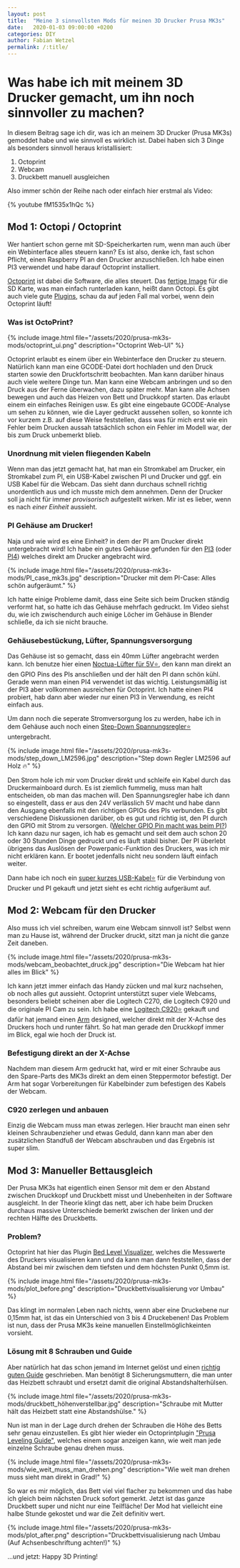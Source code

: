 ```yaml
---
layout: post
title:  "Meine 3 sinnvollsten Mods für meinen 3D Drucker Prusa MK3s"
date:   2020-01-03 09:00:00 +0200
categories: DIY
author: Fabian Wetzel
permalink: /:title/
---
```

# Was habe ich mit meinem 3D Drucker gemacht, um ihn noch sinnvoller zu machen?

In diesem Beitrag sage ich dir, was ich an meinem 3D Drucker (Prusa MK3s) gemoddet habe und wie sinnvoll es wirklich ist. Dabei haben sich 3 Dinge als besonders sinnvoll heraus kristallisiert:

1. Octoprint
1. Webcam
1. Druckbett manuell ausgleichen

Also immer schön der Reihe nach oder einfach hier erstmal als Video:

{% youtube fM1535x1hQc %}

## Mod 1: Octopi / Octoprint

Wer hantiert schon gerne mit SD-Speicherkarten rum, wenn man auch über ein Webinterface alles steuern kann? Es ist also, denke ich, fast schon Pflicht, einen Raspberry PI an den Drucker anzuschließen. Ich habe einen PI3 verwendet und habe darauf Octoprint installiert.

[Octoprint](https://octoprint.org/) ist dabei die Software, die alles steuert. Das [fertige Image](https://octoprint.org/download/) für die SD Karte, was man einfach runterladen kann, heißt dann Octopi. Es gibt auch viele gute [Plugins](https://plugins.octoprint.org/), schau da auf jeden Fall mal vorbei, wenn dein Octoprint läuft!

### Was ist OctoPrint?

{% include image.html file="/assets/2020/prusa-mk3s-mods/octoprint_ui.png" description="Octoprint Web-UI" %}

Octoprint erlaubt es einem über ein Webinterface den Drucker zu steuern. Natürlich kann man eine GCODE-Datei dort hochladen und den Druck starten sowie den Druckfortschritt beobachten. Man kann darüber hinaus auch viele weitere Dinge tun. Man kann eine Webcam anbringen und so den Druck aus der Ferne überwachen, dazu später mehr. Man kann alle Achsen bewegen und auch das Heizen von Bett und Druckkopf starten. Das erlaubt einem ein einfaches Reinigen usw. Es gibt eine eingebaute GCODE-Analyse um sehen zu können, wie die Layer gedruckt aussehen sollen, so konnte ich vor kurzem z.B. auf diese Weise feststellen, dass was für mich erst wie ein Fehler beim Drucken aussah tatsächlich schon ein Fehler im Modell war, der bis zum Druck unbemerkt blieb.

### Unordnung mit vielen fliegenden Kabeln

Wenn man das jetzt gemacht hat, hat man ein Stromkabel am Drucker, ein Stromkabel zum PI, ein USB-Kabel zwischen PI und Drucker und ggf. ein USB Kabel für die Webcam. Das sieht dann durchaus schnell richtig unordentlich aus und ich musste mich dem annehmen. Denn der Drucker soll ja nicht für immer *provisorisch* aufgestellt wirken. Mir ist es lieber, wenn es nach *einer Einheit* aussieht.

### PI Gehäuse am Drucker!

Naja und wie wird es eine Einheit? in dem der PI am Drucker direkt untergebracht wird! Ich habe ein gutes Gehäuse gefunden für den [PI3](https://www.thingiverse.com/thing:3759782) (oder [PI4](https://www.thingiverse.com/thing:3811421)) welches direkt am Drucker angebracht wird.

{% include image.html file="/assets/2020/prusa-mk3s-mods/PI_case_mk3s.jpg" description="Drucker mit dem PI-Case: Alles schön aufgeräumt." %}

Ich hatte einige Probleme damit, dass eine Seite sich beim Drucken ständig verformt hat, so hatte ich das Gehäuse mehrfach gedruckt. Im Video siehst du, wie ich zwischendurch auch einige Löcher im Gehäuse in Blender schließe, da ich sie nicht brauche.

### Gehäusebestückung, Lüfter, Spannungsversorgung

Das Gehäuse ist so gemacht, dass ein 40mm Lüfter angebracht werden kann. Ich benutze hier einen [Noctua-Lüfter für 5V⭐](https://amzn.to/2Ska9Zv), den kann man direkt an den GPIO Pins des PIs anschließen und der hält den PI dann schön kühl. Gerade wenn man einen PI4 verwendet ist das wichtig. Leistungsmäßig ist der PI3 aber vollkommen ausreichen für Octoprint. Ich hatte einen PI4 probiert, hab dann aber wieder nur einen PI3 in Verwendung, es reicht einfach aus.

Um dann noch die seperate Stromversorgung los zu werden, habe ich in dem Gehäuse auch noch einen [Step-Down Spannungsregler⭐](https://amzn.to/2uPHTWP) untergebracht.

{% include image.html file="/assets/2020/prusa-mk3s-mods/step_down_LM2596.jpg" description="Step down Regler LM2596 auf Holz 🔥" %}

Den Strom hole ich mir vom Drucker direkt und schleife ein Kabel durch das Druckermainboard durch. Es ist ziemlich fummelig, muss man halt entscheiden, ob man das machen will. Den Spannungsregler habe ich dann so eingestellt, dass er aus den 24V verlässlich 5V macht und habe dann den Ausgang ebenfalls mit den richtigen GPIOs des PIs verbunden. Es gibt verschiedene Diskussionen darüber, ob es gut und richtig ist, den PI durch den GPIO mit Strom zu versorgen. ([Welcher GPIO Pin macht was beim PI?](https://de.pinout.xyz/pinout/pin4_5v_stromversorgung#)) Ich kann dazu nur sagen, ich hab es gemacht und seit dem auch schon 20 oder 30 Stunden Dinge gedruckt und es läuft stabil bisher. Der PI überlebt übrigens das Auslösen der Powerpanic-Funktion des Druckers, was ich mir nicht erklären kann. Er bootet jedenfalls nicht neu sondern läuft einfach weiter.

Dann habe ich noch ein [super kurzes USB-Kabel⭐](https://amzn.to/2uo0Pf9) für die Verbindung von Drucker und PI gekauft und jetzt sieht es echt richtig aufgeräumt auf.

## Mod 2: Webcam für den Drucker

Also muss ich viel schreiben, warum eine Webcam sinnvoll ist? Selbst wenn man zu Hause ist, während der Drucker druckt, sitzt man ja nicht die ganze Zeit daneben.

{% include image.html file="/assets/2020/prusa-mk3s-mods/webcam_beobachtet_druck.jpg" description="Die Webcam hat hier alles im Blick" %}

Ich kann jetzt immer einfach das Handy zücken und mal kurz nachsehen, ob noch alles gut aussieht. Octoprint unterstützt super viele Webcams, besonders beliebt scheinen aber die Logitech C270, die Logitech C920 und die originale PI Cam zu sein. Ich habe eine [Logitech C920⭐](https://amzn.to/2RNfmKn) gekauft und dafür hat jemand einen [Arm](https://www.thingiverse.com/thing:3111450) designed, welcher direkt mit der X-Achse des Druckers hoch und runter fährt. So hat man gerade den Druckkopf immer im Blick, egal wie hoch der Druck ist.

### Befestigung direkt an der X-Achse

Nachdem man diesem Arm gedruckt hat, wird er mit einer Schraube aus den Spare-Parts des MK3s direkt an dem einen Steppermotor befestigt. Der Arm hat sogar Vorbereitungen für Kabelbinder zum befestigen des Kabels der Webcam.

### C920 zerlegen und anbauen

Einzig die Webcam muss man etwas zerlegen. Hier braucht man einen sehr kleinen Schraubenzieher und etwas Geduld, dann kann man aber den zusätzlichen Standfuß der Webcam abschrauben und das Ergebnis ist super slim.

## Mod 3: Manueller Bettausgleich

Der Prusa MK3s hat eigentlich einen Sensor mit dem er den Abstand zwischen Druckkopf und Druckbett misst und Unebenheiten in der Software ausgleicht. In der Theorie klingt das nett, aber ich habe beim Drucken durchaus massive Unterschiede bemerkt zwischen der linken und der rechten Hälfte des Druckbetts.

### Problem?

Octoprint hat hier das Plugin [Bed Level Visualizer](https://plugins.octoprint.org/plugins/bedlevelvisualizer/), welches die Messwerte des Druckers visualisieren kann und da kann man dann feststellen, dass der Abstand bei mir zwischen dem tiefsten und dem höchsten Punkt 0,5mm ist.

{% include image.html file="/assets/2020/prusa-mk3s-mods/plot_before.png" description="Druckbettvisualisierung vor Umbau" %}

Das klingt im normalen Leben nach nichts, wenn aber eine Druckebene nur 0,15mm hat, ist das ein Unterschied von 3 bis 4 Druckebenen! Das Problem ist nun, dass der Prusa MK3s keine manuellen Einstellmöglichkeinten vorsieht.

### Lösung mit 8 Schrauben und Guide

Aber natürlich hat das schon jemand im Internet gelöst und einen [richtig guten Guide](https://github.com/PrusaOwners/prusaowners/wiki/Bed_Leveling_without_Wave_Springs) geschrieben. Man benötigt 8 Sicherungsmuttern, die man unter das Heizbett schraubt und ersetzt damit die original Abstandshalterhülsen.

{% include image.html file="/assets/2020/prusa-mk3s-mods/druckbett_höhenverstellbar.jpg" description="Schraube mit Mutter hält das Heizbett statt eine Abstandshülse." %}

Nun ist man in der Lage durch drehen der Schrauben die Höhe des Betts sehr genau einzustellen. Es gibt hier wieder ein Octoprintplugin ["Prusa Leveling Guide"](https://plugins.octoprint.org/plugins/PrusaLevelingGuide/), welches einem sogar anzeigen kann, wie weit man jede einzelne Schraube genau drehen muss.

{% include image.html file="/assets/2020/prusa-mk3s-mods/wie_weit_muss_man_drehen.png" description="Wie weit man drehen muss sieht man direkt in Grad!" %}

So war es mir möglich, das Bett viel viel flacher zu bekommen und das habe ich gleich beim nächsten Druck sofort gemerkt. Jetzt ist das ganze Druckbett super und nicht nur eine Teilfläche! Der Mod hat vielleicht eine halbe Stunde gekostet und war die Zeit definitiv wert.

{% include image.html file="/assets/2020/prusa-mk3s-mods/plot_after.png" description="Druckbettvisualisierung nach Umbau (Auf Achsenbeschriftung achten!)" %}

...und jetzt: Happy 3D Printing!
